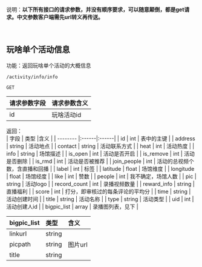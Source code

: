 说明：**以下所有接口的请求参数，并没有顺序要求，可以随意颠倒，都是get请求。中文参数客户端需先url转义再传送。**


<br> 

## 玩啥单个活动信息

功能：返回玩啥单个活动的大概信息
~~~
/activity/info/info
~~~
~~~
GET
~~~

| 请求参数字段        | 请求参数含义  |
| -------- |:------|
|id         |  玩啥活动id|

返回：   
| 字段        | 类型 |含义  |
| -------- |:------|:------|
| id          | int    | 表中的主键 |
| address     | string | 活动地点 |
| contact     | string | 活动联系方式 |
| heat        | int | 活动热度 |
| info        | string | 场馆描述 |
| is_open     | int | 活动是否开启 |
| is_remove   | int | 活动是否删除 |
| is_rmd      | int | 活动是否被推荐 |
| join_people | int | 活动的总视频个数，含直播和回播 |
| label       | int | 标签 |
| latitude    | float | 场馆维度 |
| longitude   | float | 场馆经度 |
| like        | int | 赞数 |
| people      | int | 我不确定，场馆人数 |
| pic         | string | 活动logo |
| record_count | int  | 录播视频数量 |
| reward_info  | string | 直播福利 |
| score       | int | 打分，即审核过的每条评论的平均分 |
| time        | string  | 活动创建时间 |
| title       | string | 活动名称 |
| type        | string | 活动类型 |
| uid         | int | 活动创建人id |
| bigpic_list | array | 录播图列表，见下 |

|  bigpic_list       | 类型 |含义  |
| -------- |:------|:------|
| linkurl   | string |  |
| picpath   | string | 图片url |
| title     | string |  |




